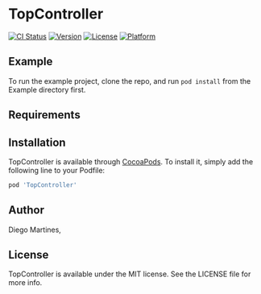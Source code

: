 # TopController

[![CI Status](https://img.shields.io/travis/kdv.mgn@gmail.com/TopController.svg?style=flat)](https://travis-ci.org/kdv.mgn@gmail.com/TopController)
[![Version](https://img.shields.io/cocoapods/v/TopController.svg?style=flat)](https://cocoapods.org/pods/TopController)
[![License](https://img.shields.io/cocoapods/l/TopController.svg?style=flat)](https://cocoapods.org/pods/TopController)
[![Platform](https://img.shields.io/cocoapods/p/TopController.svg?style=flat)](https://cocoapods.org/pods/TopController)

## Example

To run the example project, clone the repo, and run `pod install` from the Example directory first.

## Requirements

## Installation

TopController is available through [CocoaPods](https://cocoapods.org). To install
it, simply add the following line to your Podfile:

```ruby
pod 'TopController'
```

## Author

Diego Martines,

## License

TopController is available under the MIT license. See the LICENSE file for more info.
